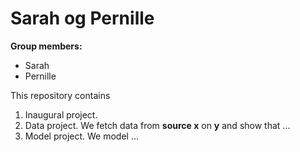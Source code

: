 # Sarah og Pernille

**Group members:**
- Sarah
- Pernille

This repository contains  
1. Inaugural project. 
2. Data project. We fetch data from **source x** on **y** and show that ...
3. Model project. We model ...
